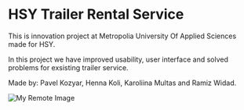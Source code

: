 # HSY Trailer Rental Service

This is innovation project at Metropolia University Of Applied Sciences made for HSY.

In this project we have improved usability, user interface and solved problems for exsisting trailer service.

Made by: Pavel Kozyar, Henna Koli, Karoliina Multas and Ramiz Widad.

![My Remote Image](https://www.dropbox.com/scl/fi/zknllrlugx88yrvicw2op/N-ytt-kuva-2023-12-4-kello-13.54.44.png?rlkey=1cuv3ubff3q5sthppm5fg8o2l&dl=0)

